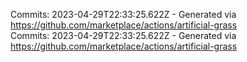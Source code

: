 Commits: 2023-04-29T22:33:25.622Z - Generated via https://github.com/marketplace/actions/artificial-grass
<br>
Commits: 2023-04-29T22:33:25.622Z - Generated via https://github.com/marketplace/actions/artificial-grass
<br>
